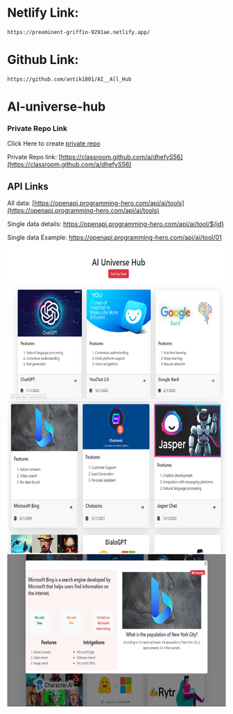 # Netlify Link:
```
https://preeminent-griffin-9291ae.netlify.app/
```

# Github Link:
```
https://github.com/antik1801/AI__All_Hub
```


# AI-universe-hub

### Private Repo Link
Click Here to create [private repo](https://classroom.github.com/a/dhefyS56)

Private Repo link: [https://classroom.github.com/a/dhefyS56](https://classroom.github.com/a/dhefyS56)


## API Links
All data: [https://openapi.programming-hero.com/api/ai/tools](https://openapi.programming-hero.com/api/ai/tools)

Single data details: https://openapi.programming-hero.com/api/ai/tool/${id}

Single data Example: https://openapi.programming-hero.com/api/ai/tool/01


<img src="./SS/1.PNG" style="height: 350px; width:100%">
<img src="./SS/2.PNG" style="height: 350px; width:100%">
<img src="./SS/3.PNG" style="height: 350px; width:100%">